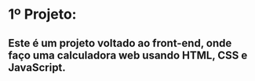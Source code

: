 # 1º Projeto:
## Este é um projeto voltado ao front-end, onde faço uma calculadora web usando HTML, CSS e JavaScript.
